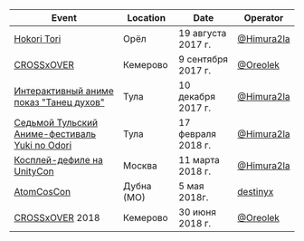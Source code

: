 | Event | Location | Date | Operator |
| ------- | ---- | ---- | ---- |
| [Hokori Tori](https://vk.com/hokori_tori) | Орёл | 19 августа 2017 г. | [@Himura2la](https://github.com/Himura2la) |
| [СROSSxOVER](https://vk.com/crossover_42) | Кемерово | 9 сентября 2017 г. | [@Oreolek](https://github.com/Oreolek) |
| [Интерактивный аниме показ "Танец духов"](https://vk.com/tulaanime11) | Тула | 10 декабря 2017 г. | [@Himura2la](https://github.com/Himura2la) |
| [Седьмой Тульский Аниме-фестиваль Yuki no Odori](https://vk.com/tulaanimefest) | Тула | 17 февраля 2018 г. | [@Himura2la](https://github.com/Himura2la) |
| [Косплей-дефиле на UnityCon](https://vk.com/unityconcosplay) | Москва | 11 марта 2018 г. | [@Himura2la](https://github.com/Himura2la) |
| [AtomCosCon](https://vk.com/cosfest) | Дубна (МО) | 5 мая 2018г. | [destinyx](https://vk.com/destinxxx) |
| [СROSSxOVER](https://vk.com/crossover_42) 2018 | Кемерово | 30 июня 2018 г. | [@Oreolek](https://github.com/Oreolek) |
